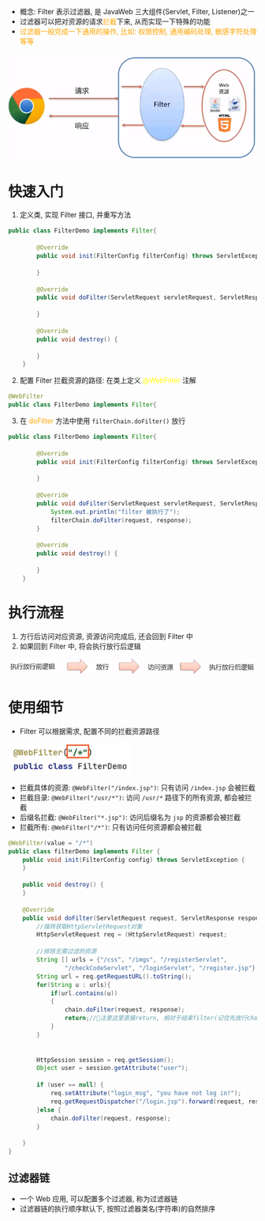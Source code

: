 + 概念: Filter 表示过滤器, 是 JavaWeb 三大组件(Servlet, Filter, Listener)之一
+ 过滤器可以把对资源的请求<font color='orange'>拦截</font>下来, 从而实现一下特殊的功能
+ <font color='orange'>过滤器一般完成一下通用的操作, 比如: 权限控制, 通用编码处理, 敏感字符处理等等</font>

![image-20231212114645201](Filter.assets/image-20231212114645201.png)

# 快速入门

1. 定义类, 实现 Filter 接口, 并重写方法

```java
public class FilterDemo implements Filter{

        @Override
        public void init(FilterConfig filterConfig) throws ServletException {
            
        }

        @Override
        public void doFilter(ServletRequest servletRequest, ServletResponse servletResponse, FilterChain filterChain) throws IOException, ServletException {

        }

        @Override
        public void destroy() {

        }
    }
```

2. 配置 Filter 拦截资源的路径: 在类上定义 <font color='yellow'>@WebFilter</font> 注解

```java
@WebFilter
public class FilterDemo implements Filter{
```

3. 在 <font color='orange'>doFilter</font> 方法中使用 `filterChain.doFilter()` 放行

```java
public class FilterDemo implements Filter{

        @Override
        public void init(FilterConfig filterConfig) throws ServletException {
            
        }

        @Override
        public void doFilter(ServletRequest servletRequest, ServletResponse servletResponse, FilterChain filterChain) throws IOException, ServletException {
			System.out.println("filter 被执行了");
            filterChain.doFilter(request, response);
        }

        @Override
        public void destroy() {

        }
    }
```



# 执行流程

1. 方行后访问对应资源, 资源访问完成后, 还会回到 Filter 中
2. 如果回到 Filter 中, 将会执行放行后逻辑

![image-20231212115700822](Filter.assets/image-20231212115700822.png)



# 使用细节

+ Filter 可以根据需求, 配置不同的拦截资源路径

![image-20231212120332364](Filter.assets/image-20231212120332364.png)

+ 拦截具体的资源: `@WebFilter("/index.jsp")`: 只有访问 `/index.jsp` 会被拦截
+ 拦截目录:  `@WebFilter("/usr/*")`: 访问 `/usr/*` 路径下的所有资源, 都会被拦截
+ 后缀名拦截:  `@WebFilter("*.jsp")`: 访问后缀名为 `jsp` 的资源都会被拦截
+ 拦截所有:  `@WebFilter("/*")`: 只有访问任何资源都会被拦截



```java
@WebFilter(value = "/*")
public class filterDemo implements Filter {
    public void init(FilterConfig config) throws ServletException {
    }

    public void destroy() {
    }

    @Override
    public void doFilter(ServletRequest request, ServletResponse response, FilterChain chain) throws ServletException, IOException {
        //强转获取HttpServletRequest对象
        HttpServletRequest req = (HttpServletRequest) request;

        //排除无需过滤的资源
        String [] urls = {"/css", "/imgs", "/registerServlet",
                "/checkCodeServlet", "/loginServlet", "/register.jsp"};
        String url = req.getRequestURL().toString();
        for(String u : urls){
            if(url.contains(u))
            {
                chain.doFilter(request, response);
                return;//🎁注意这里直接return, 相对于结束filter(记住先放行chain)
            }
        }


        HttpSession session = req.getSession();
        Object user = session.getAttribute("user");

        if (user == null) {
            req.setAttribute("login_msg", "you have not log in!");
            req.getRequestDispatcher("/login.jsp").forward(request, response);
        }else {
            chain.doFilter(request, response);
        }

    }
}

```



## 过滤器链

+ 一个 Web 应用, 可以配置多个过滤器, 称为过滤器链
+ 过滤器链的执行顺序默认下, 按照过滤器类名(字符串)的自然排序





